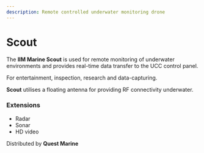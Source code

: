 ```yaml
---
description: Remote controlled underwater monitoring drone
---
```


# Scout

The **IIM Marine Scout** is used for remote monitoring of underwater environments and provides real-time data transfer to the UCC control panel. 

For entertainment, inspection, research and data-capturing.

**Scout** utilises a floating antenna for providing RF connectivity underwater.

### Extensions

* Radar
* Sonar
* HD video





Distributed by **Quest Marine**

